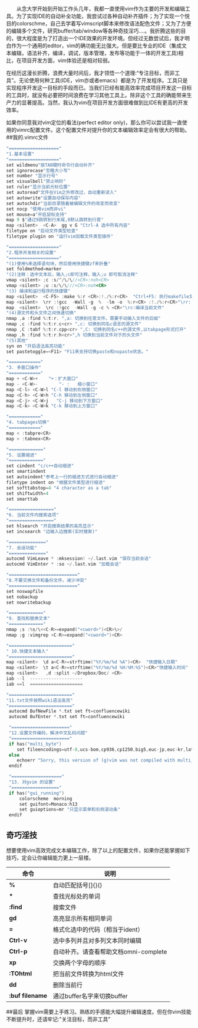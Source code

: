 　　从念大学开始到开始工作头几年，我都一直使用vim作为主要的开发和编辑工具。为了实现IDE的自动补全功能，我尝试过各种自动补齐插件；为了实现一个悦目的colorschme，自己去学着写vimscript脚本来修改语法配色文件；又为了方便的编辑多个文件，研究buffer/tab/window等各种奇技淫巧....。我折腾这些的目的，很大程度是为了打造出一个IDE效果的开发环境。但经过无数尝试后，我才明白作为一个通用的editor，vim的确功能无比强大。但是要比专业的IDE（集成文本编辑，语法补齐，编译，调试，版本管理，发布等功能于一体的开发工具)相比，在项目开发方面，vim体验还是相对较弱。

在经历这漫长折腾，浪费大量时间后，我才领悟一个道理:“专注目标，而非工具”。无论使用何种工具(IDE，vim亦或者emacs）都是为了开发程序。工具只是实现程序开发这一目标的手段而已。当我们已经有能高效率完成项目开发这一目标的工具时，就没有必要把时间浪费在学习其他工具上。除非这个工具的确能带来生产力的显著提高。当然，我认为vim在项目开发方面很难做到比IDE有更高的开发效率。

如果你同意我对vim定位的看法(perfect editor only)，那么你可以尝试我一直使用的vimrc配置文件。这个配置文件对提升你的文本编辑效率定会有很大的帮助。
##我的.vimrc文件
```c
"==================="
"1.基本设置"
"==================="
set wildmenu"按TAB键时命令行自动补齐"
set ignorecase"忽略大小写"
set number "显示行号"
set visualbell"禁止响铃"
set ruler"显示当前光标位置"
set autoread"文件在Vim之外修改过，自动重新读入"
set autowrite"设置自动保存内容"
set autochdir"当前目录随着被编辑文件的改变而改变"
set nocp "使用vim而非vi"
set mouse=a"开启鼠标支持"
map 9 $"通过9跳转到行末尾,0默认跳转到行首"
map <silent>  <C-A>  gg v G "Ctrl-A 选中所有内容"
filetype on "启动文件类型检查"
filetype plugin on "运行vim加载文件类型插件"

"==================="
"2.程序开发相关的设置"
"==================="
"(1)使用%来选择语句块，然后使用快捷键zf来折叠"
set foldmethod=marker
"(2)注释：选中文本后，输入;c即可注释，输入;u 即可取消注释"
vmap <silent> ;c :s/^/\/\//<CR>:noh<CR>
vmap <silent> ;u :s/\/\///<CR>:noh<CR>
"(3) 编译和运行程序的快捷键"
map <silent>  <C-F5> :make %:r <CR>:!./%:r<CR>  "Ctrl+F5: 执行makefile文件"
map <silent>  \rr :!gcc  -Wall -g  %  -lm -o  %:r<CR> :!./%:r<CR>"\rr: 编译并运行当前文件的对应程序"
map  <silent>  \rc :!gcc  -Wall -g -c % <CR>"\rc:编译当前文件"
"(4)源文件和头文件之间快速切换"
nmap ,a :find %:t:r. ",a: 切换到任意文件。需要手动输入文件的后缀"
nmap ,c :find %:t:r.c<cr> ",c: 切换到同名c语言的源文件"
nmap ,C :tabf %:t:r.cpp<cr> ",C: 切换到同名c++的源文件,以tabpage形式打开"
nmap ,h :find %:t:r.h<cr>",h 切换到当前文件对于的头文件"
"(5)其他"
syn on "开启语法高亮功能"
set pastetoggle=<F11> "F11来支持切换paste和nopaste状态。"

"============"
"3. 多窗口操作"
"============"
map + <C-W>+ 	"+：扩大窗口"
map - <C-W>-		"- :   缩小窗口"
map <C-l> <C-W>l "C-l 移动到右侧窗口"
map <C-h> <C-W>h "C-h 移动到左侧窗口"
map <C-j> <C-W>j   "C-j 移动到下方窗口"
map <C-k> <C-W>k "C-k 移动到上方窗口"

"============"
"4. tabpages切换"
"============"
map < :tabpre<CR> 
map > :tabnex<CR>

"============="
"5. 设置缩进"
"============="
set cindent "c/c++自动缩进"
set smartindent
set autoindent"参考上一行的缩进方式进行自动缩进"
filetype indent on "根据文件类型进行缩进"
set softtabstop=4 "4 character as a tab"
set shiftwidth=4
set smarttab 

"================="
"6. 当前文件内搜索选项"
"================="
set hlsearch "开启搜索结果的高亮显示"
set incsearch "边输入边搜索(实时搜索)"

"=============="
"7. 会话功能"
"=============="
autocmd VimLeave * :mksession! ~/.last.vim "保存当前会话"
autocmd VimEnter * :so ~/.last.vim "加载会话"

"=========================="
"8.不要交换文件和备份文件，减少冲突"
"=========================="
set noswapfile
set nobackup
set nowritebackup

"============="
"9. 查找和替换文本"
"============="
nmap ;s :%s/\<<C-R>=expand("<cword>")<CR>\>/
nmap ;g :vimgrep <C-R>=expand("<cword>")<CR>

"========================"
" 10.快捷文本输入"
"========================"
map <silent>  \d a<C-R>=strftime("%Y/%m/%d %A")<CR>  "快捷输入日期"
map <silent>  \t a<C-R>=strftime("%Y/%m/%d %H:%M:%S")<CR>"快捷输入时间"
map <silent>   ,d :split ~/Dropbox/Doc/ <CR> 
iab --l  -------------------- 
iab ==l  ====================

"========================"
"11.txt文件按照wiki语法高亮"
"========================"
 autocmd BufNewFile *.txt set ft=confluencewiki 
 autocmd BufEnter *.txt set ft=confluencewiki

 "======================"
 "12.设置文件编码，解决中文乱码问题"
 "======================"
 if has("multi_byte")
    set fileencodings=utf-8,ucs-bom,cp936,cp1250,big5,euc-jp,euc-kr,latin1
 else
    echoerr "Sorry, this version of (g)vim was not compiled with multi_byte"
 endif

 "==================="
 "13. 对gvim 的设置"
 "=================="
 if has("gui_running")
     colorscheme  morning
     set guifont=Monaco:h13
     set guioptions=mr "只显示菜单和右侧滚动条"
 endif

```
## 奇巧淫技
想要使用vim高效完成文本编辑工作，除了以上的配置文件，如果你还能掌握如下技巧，定会让你编辑能力更上一层楼。

命令				|说明
-------- 			| ------------
__%__ 			| 自动匹配括号[]{}()
 __*__				| 查找光标处的单词
 __:find__			| 搜索文件
 __gd__			| 高亮显示所有相同单词
 __=__				| 格式化选中的代码（相当于ident）
 __Ctrl-v__			| 选中多列并且对多列文本同时编辑
 __Ctrl-p__		| 自动补齐。请查看帮助文档omni-complete
 __xp__			| 交换两个字母的顺序
 __:TOhtml__		|把当前文件转换为html文件
 __dd__			|删除当前行
 __:buf filename__|通过buffer名字来切换buffer
 
 
##最后
掌握vim需要上手练习。熟练的手感能大幅提升编辑速度。但在你vim技能不断提升时，还请牢记:"关注目标，而非工具”


